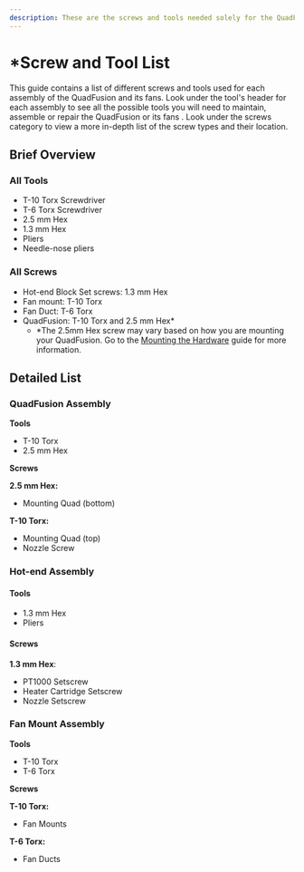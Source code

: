 ```yaml
---
description: These are the screws and tools needed solely for the QuadFusion and its fans.
---
```


# \*Screw and Tool List

This guide contains a list of different screws and tools used for each assembly of the QuadFusion and its fans. Look under the tool's header for each assembly to see all the possible tools you will need to maintain, assemble or repair the QuadFusion or its fans . Look under the screws category to view a more in-depth list of the screw types and their location.

## Brief Overview

### All Tools

* T-10 Torx Screwdriver
* T-6 Torx Screwdriver
* 2.5 mm Hex
* 1.3 mm Hex
* Pliers
* Needle-nose pliers

### All Screws

* Hot-end Block Set screws: 1.3 mm Hex
* Fan mount: T-10 Torx
* Fan Duct: T-6 Torx
* QuadFusion: T-10 Torx and 2.5 mm Hex\*
  * \*The 2.5mm Hex screw may vary based on how you are mounting your QuadFusion. Go to the [Mounting the Hardware](../getting-started/network-setup.md) guide for more information. 

## Detailed List

### QuadFusion Assembly

**Tools**

* T-10 Torx
* 2.5 mm Hex

**Screws**

**2.5 mm Hex:**

* Mounting Quad \(bottom\)

**T-10 Torx:**

* Mounting Quad \(top\)
* Nozzle Screw

### Hot-end Assembly

#### Tools

* 1.3 mm Hex
* Pliers

#### Screws

**1.3 mm Hex**:

* PT1000 Setscrew
* Heater Cartridge Setscrew
* Nozzle Setscrew

### Fan Mount Assembly

**Tools**

* T-10 Torx
* T-6 Torx

**Screws**

**T-10 Torx:**

* Fan Mounts

**T-6 Torx:**

* Fan Ducts

